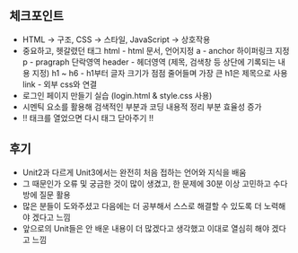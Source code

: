 ## 체크포인트
- HTML -> 구조,  CSS -> 스타일, JavaScript -> 상호작용
- 중요하고, 헷갈렸던 태그 
html    - html 문서, 언어지정
a       - anchor 하이퍼링크 지정
p       - pragraph 단락영역
header  - 헤더영역 (제목, 검색창 등 상단에 기록되는 내용 지정)
h1 ~ h6 - h1부터 글자 크기가 점점 줄어들며 가장 큰 h1은 제목으로 사용
link    - 외부 css와 연결
- 로그인 페이지 만들기 실습 (login.html & style.css 사용)
- 시멘틱 요소를 활용해 검색적인 부분과 코딩 내용적 정리 부분 효율성 증가
- !! 태크를 열었으면 다시 태그 닫아주기 !!
  
## 후기
- Unit2과 다르게 Unit3에서는 완전히 처음 접하는 언어와 지식을 배움
- 그 때문인가 오류 및 궁금한 것이 많이 생겼고, 한 문제에 30분 이상 고민하고 수다방에 질문 활용
- 많은 분들이 도와주셨고 다음에는 더 공부해서 스스로 해결할 수 있도록 더 노력해야 겠다고 느낌
- 앞으로의 Unit들은 안 배운 내용이 더 많겠다고 생각했고 이대로 열심히 해야 겠다고 느낌